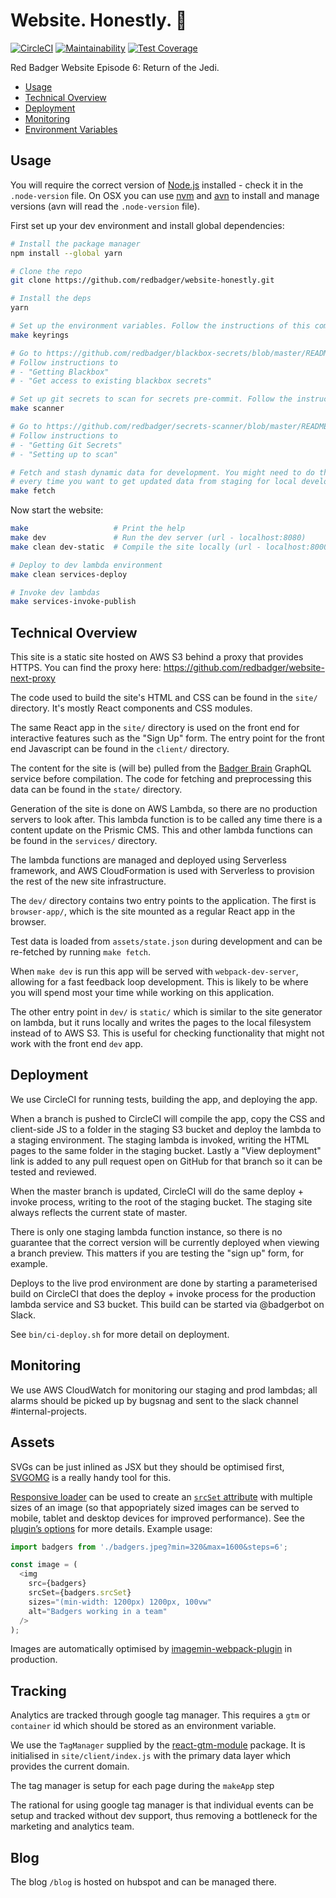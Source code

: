 # Website. Honestly. 🦄

[![CircleCI](https://circleci.com/gh/redbadger/website-honestly.svg?style=shield)](https://circleci.com/gh/redbadger/website-honestly)
[![Maintainability](https://api.codeclimate.com/v1/badges/74beed04911a64dcba4c/maintainability)](https://codeclimate.com/github/redbadger/website-honestly/maintainability)
[![Test Coverage](https://api.codeclimate.com/v1/badges/74beed04911a64dcba4c/test_coverage)](https://codeclimate.com/github/redbadger/website-honestly/test_coverage)

Red Badger Website Episode 6: Return of the Jedi.

- [Usage](#usage)
- [Technical Overview](#technical-overview)
- [Deployment](#deployment)
- [Monitoring](#monitoring)
- [Environment Variables](https://github.com/redbadger/website-honestly/blob/master/docs/environment-variables.md)

## Usage

You will require the correct version of [Node.js](https://nodejs.org/en/) installed - check it in the `.node-version` file.
On OSX you can use [nvm](https://github.com/creationix/nvm) and [avn](https://github.com/wbyoung/avn) to install and manage versions (avn will read the `.node-version` file).

First set up your dev environment and install global dependencies:

```sh
# Install the package manager
npm install --global yarn

# Clone the repo
git clone https://github.com/redbadger/website-honestly.git

# Install the deps
yarn

# Set up the environment variables. Follow the instructions of this command:
make keyrings

# Go to https://github.com/redbadger/blackbox-secrets/blob/master/README.md
# Follow instructions to
# - "Getting Blackbox"
# - "Get access to existing blackbox secrets"

# Set up git secrets to scan for secrets pre-commit. Follow the instructions of this command:
make scanner

# Go to https://github.com/redbadger/secrets-scanner/blob/master/README.md
# Follow instructions to
# - "Getting Git Secrets"
# - "Setting up to scan"

# Fetch and stash dynamic data for development. You might need to do this
# every time you want to get updated data from staging for local development.
make fetch
```

Now start the website:

```sh
make                   # Print the help
make dev               # Run the dev server (url - localhost:8080)
make clean dev-static  # Compile the site locally (url - localhost:8000)

# Deploy to dev lambda environment
make clean services-deploy

# Invoke dev lambdas
make services-invoke-publish
```

## Technical Overview

This site is a static site hosted on AWS S3 behind a proxy that provides HTTPS.
You can find the proxy here: https://github.com/redbadger/website-next-proxy

The code used to build the site's HTML and CSS can be found in
the `site/` directory. It's mostly React components and CSS modules.

The same React app in the `site/` directory is used on the front end for
interactive features such as the "Sign Up" form. The entry point for the
front end Javascript can be found in the `client/` directory.

The content for the site is (will be) pulled from the [Badger Brain][bb] GraphQL
service before compilation. The code for fetching and preprocessing this data
can be found in the `state/` directory.

[bb]: https://github.com/redbadger/badger-brain

Generation of the site is done on AWS Lambda, so there are no production servers
to look after. This lambda function is to be called any time there is a content
update on the Prismic CMS. This and other lambda functions can be found in the
`services/` directory.

The lambda functions are managed and deployed using Serverless framework, and
AWS CloudFormation is used with Serverless to provision the rest of the new site
infrastructure.

The `dev/` directory contains two entry points to the application. The first is
`browser-app/`, which is the site mounted as a regular React app in the browser.

Test data is loaded from `assets/state.json` during development and can be
re-fetched by running `make fetch`.

When `make dev` is run this app will be served with `webpack-dev-server`,
allowing for a fast feedback loop development. This is likely to be where you
will spend most your time while working on this application.

The other entry point in `dev/` is `static/` which is similar to the site
generator on lambda, but it runs locally and writes the pages to the local
filesystem instead of to AWS S3. This is useful for checking functionality that
might not work with the front end `dev` app.

## Deployment

We use CircleCI for running tests, building the app, and deploying the app.

When a branch is pushed to CircleCI will compile the app, copy the CSS and
client-side JS to a folder in the staging S3 bucket and deploy the lambda to a
staging environment. The staging lambda is invoked, writing the HTML pages to
the same folder in the staging bucket. Lastly a "View deployment" link is added
to any pull request open on GitHub for that branch so it can be tested and
reviewed.

When the master branch is updated, CircleCI will do the same deploy + invoke
process, writing to the root of the staging bucket. The staging site always
reflects the current state of master.

There is only one staging lambda function instance, so there is no guarantee
that the correct version will be currently deployed when viewing a branch
preview. This matters if you are testing the "sign up" form, for example.

Deploys to the live prod environment are done by starting a parameterised build
on CircleCI that does the deploy + invoke process for the production lambda
service and S3 bucket. This build can be started via @badgerbot on Slack.

See `bin/ci-deploy.sh` for more detail on deployment.

## Monitoring

We use AWS CloudWatch for monitoring our staging and prod lambdas; all alarms should be picked up by bugsnag and sent to the slack channel #internal-projects.

## Assets

SVGs can be just inlined as JSX but they should be optimised first, [SVGOMG](https://jakearchibald.github.io/svgomg/) is a really handy tool for this.

[Responsive loader](https://github.com/herrstucki/responsive-loader#responsive-loader) can be used to create an [`srcSet` attribute](https://css-tricks.com/responsive-images-youre-just-changing-resolutions-use-srcset/) with multiple sizes of an image (so that appopriately sized images can be served to mobile, tablet and desktop devices for improved performance). See the [plugin’s options](https://github.com/herrstucki/responsive-loader#options) for more details. Example usage:

```js
import badgers from './badgers.jpeg?min=320&max=1600&steps=6';

const image = (
  <img
    src={badgers}
    srcSet={badgers.srcSet}
    sizes="(min-width: 1200px) 1200px, 100vw"
    alt="Badgers working in a team"
  />
);
```

Images are automatically optimised by [imagemin-webpack-plugin](https://www.npmjs.com/package/imagemin-webpack-plugin) in production.

## Tracking

Analytics are tracked through google tag manager. This requires a `gtm` or `container` id which should be stored as an environment variable.

We use the `TagManager` supplied by the [react-gtm-module](https://github.com/alinemorelli/react-gtm) package. It is initialised in `site/client/index.js` with the primary data layer which provides the current domain.

The tag manager is setup for each page during the `makeApp` step

The rational for using google tag manager is that individual events can be setup and tracked without dev support, thus removing a bottleneck for the marketing and analytics team.

## Blog

The blog `/blog` is hosted on hubspot and can be managed there.
